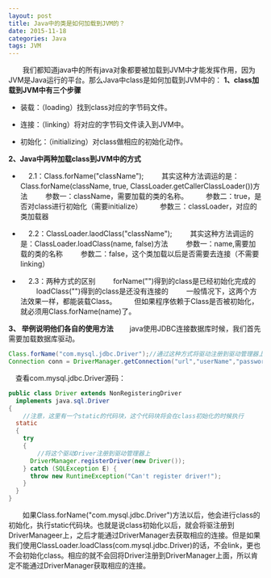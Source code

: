 ```yaml
---
layout: post
title: Java中的类是如何加载到JVM的？
date: 2015-11-18
categories: Java
tags: JVM
---
```

　　我们都知道java中的所有java对象都要被加载到JVM中才能发挥作用，因为JVM是Java运行的平台。那么Java中class是如何加载到JVM中的：
**1、class加载到JVM中有三个步骤**

- 装载：（loading）找到class对应的字节码文件。

- 连接：（linking）将对应的字节码文件读入到JVM中。

- 初始化：（initializing）对class做相应的初始化动作。

**2、Java中两种加载class到JVM中的方式**

-     2.1：Class.forName("className");
        其实这种方法调运的是：Class.forName(className, true, ClassLoader.getCallerClassLoader())方法
        参数一：className，需要加载的类的名称。
        参数二：true，是否对class进行初始化（需要initialize）
        参数三：classLoader，对应的类加载器

-     2.2：ClassLoader.laodClass("className");
        其实这种方法调运的是：ClassLoader.loadClass(name, false)方法
        参数一：name,需要加载的类的名称
        参数二：false，这个类加载以后是否需要去连接（不需要linking）

-     2.3：两种方式的区别
        forName("")得到的class是已经初始化完成的
        loadClass("")得到的class是还没有连接的
        一般情况下，这两个方法效果一样，都能装载Class。
        但如果程序依赖于Class是否被初始化，就必须用Class.forName(name)了。

**3、 举例说明他们各自的使用方法**
　　java使用JDBC连接数据库时候，我们首先需要加载数据库驱动。

```java
Class.forName("com.mysql.jdbc.Driver");//通过这种方式将驱动注册到驱动管理器上
Connection conn = DriverManager.getConnection("url","userName","password");//通过驱动管理器获得相应的连接
```
　查看com.mysql.jdbc.Driver源码：

```java
public class Driver extends NonRegisteringDriver
  implements java.sql.Driver
{
    //注意，这里有一个static的代码块，这个代码块将会在class初始化的时候执行
  static
  {
    try
    {
        //将这个驱动Driver注册到驱动管理器上
      DriverManager.registerDriver(new Driver());
    } catch (SQLException E) {
      throw new RuntimeException("Can't register driver!");
    }
  }
}
```

　　如果Class.forName("com.mysql.jdbc.Driver")方法以后，他会进行class的初始化，执行static代码块。也就是说class初始化以后，就会将驱注册到DriverManageer上，之后才能通过DriverManager去获取相应的连接。但是如果我们使用ClassLoader.loadClass(com.mysql.jdbc.Driver)的话，不会link，更也不会初始化class。相应的就不会回将Driver注册到DriverManager上面，所以肯定不能通过DriverManager获取相应的连接。
       
